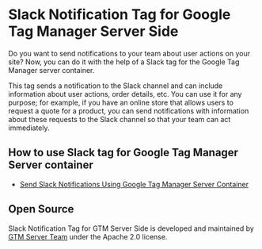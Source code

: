 # Slack Notification Tag for Google Tag Manager Server Side

Do you want to send notifications to your team about user actions on your site? 
Now, you can do it with the help of a Slack tag for the Google Tag Manager server container. 

This tag sends a notification to the Slack channel and can include information about user actions, order details, etc. 
You can use it for any purpose; for example, if you have an online store that allows users to request a quote for a product, you can send notifications with information about these requests to the Slack channel so that your team can act immediately.

## How to use Slack tag for Google Tag Manager Server container

- [Send Slack Notifications Using Google Tag Manager Server Container](https://stape.io/send-slack-notifications-using-google-tag-manager-server-container/)


## Open Source

Slack Notification Tag for GTM Server Side is developed and maintained by [GTM Server Team](https://stape.io/) under the Apache 2.0 license.
